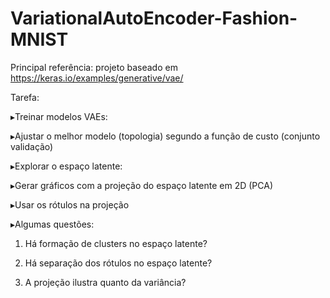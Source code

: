 # VariationalAutoEncoder-Fashion-MNIST

Principal referência: projeto baseado em https://keras.io/examples/generative/vae/


Tarefa:

▸Treinar modelos VAEs:

▸Ajustar o melhor modelo (topologia) segundo a
função de custo (conjunto validação)

▸Explorar o espaço latente:

▸Gerar gráficos com a projeção do espaço latente
em 2D (PCA)

▸Usar os rótulos na projeção

▸Algumas questões:

1. Há formação de clusters no espaço latente?

2. Há separação dos rótulos no espaço latente?

3. A projeção ilustra quanto da variância?
